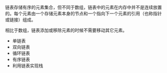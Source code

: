 链表存储有序的元素集合，但不同于数组，链表中的元素在内存中并不是连续放置的。每个元素由一个存储元素本身的节点和一个指向下一个元素的引用（也称指针或链接）组成。

相比于数组，链表添加或移除元素的时候不需要移动其它元素。

+ 单链表
+ 双向链表
+ 循环链表
+ 有序链表
+ 利用链表实现栈